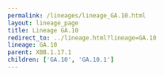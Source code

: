 ```yaml
---
permalink: /lineages/lineage_GA.10.html
layout: lineage_page
title: Lineage GA.10
redirect_to: ../lineage.html?lineage=GA.10
lineage: GA.10
parent: XBB.1.17.1
children: ['GA.10', 'GA.10.1']
---
```

